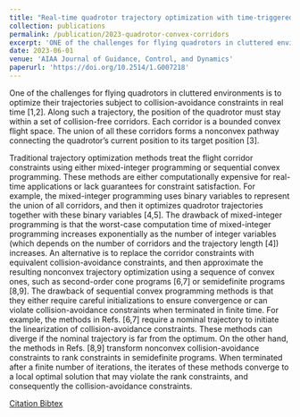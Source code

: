```yaml
---
title: "Real-time quadrotor trajectory optimization with time-triggered corridor constraints"
collection: publications
permalink: /publication/2023-quadrotor-convex-corridors
excerpt: 'ONE of the challenges for flying quadrotors in cluttered envi-ronments is to optimize their trajectories subject to collision avoidance constraints in real time. Along such a trajectory, the position of the quadrotor must stay within a set of collision-free corridors. Each corridor is a bounded convex flight space.'
date: 2023-06-01
venue: 'AIAA Journal of Guidance, Control, and Dynamics'
paperurl: 'https://doi.org/10.2514/1.G007218'
---
```

 One of the challenges for flying quadrotors in cluttered environments is to optimize their trajectories subject to collision-avoidance constraints in real time [1,2]. Along such a trajectory, the position of the quadrotor must stay within a set of collision-free corridors. Each corridor is a bounded convex flight space. The union of all these corridors forms a nonconvex pathway connecting the quadrotor’s current position to its target position [3].

Traditional trajectory optimization methods treat the flight corridor constraints using either mixed-integer programming or sequential convex programming. These methods are either computationally expensive for real-time applications or lack guarantees for constraint satisfaction. For example, the mixed-integer programming uses binary variables to represent the union of all corridors, and then it optimizes quadrotor trajectories together with these binary variables [4,5]. The drawback of mixed-integer programming is that the worst-case computation time of mixed-integer programming increases exponentially as the number of integer variables (which depends on the number of corridors and the trajectory length [4]) increases. An alternative is to replace the corridor constraints with equivalent collision-avoidance constraints, and then approximate the resulting nonconvex trajectory optimization using a sequence of convex ones, such as second-order cone programs [6,7] or semidefinite programs [8,9]. The drawback of sequential convex programming methods is that they either require careful initializations to ensure convergence or can violate collision-avoidance constraints when terminated in finite time. For example, the methods in Refs. [6,7] require a nominal trajectory to initiate the linearization of collision-avoidance constraints. These methods can diverge if the nominal trajectory is far from the optimum. On the other hand, the methods in Refs. [8,9] transform nonconvex collision-avoidance constraints to rank constraints in semidefinite programs. When terminated after a finite number of iterations, the iterates of these methods converge to a local optimal solution that may violate the rank constraints, and consequently the collision-avoidance constraints.

[Citation Bibtex](https://scholar.googleusercontent.com/scholar.bib?q=info:X34YyH22RbYJ:scholar.google.com/&output=citation&scisdr=ClE48TDzEJD2rC8NKrk:AFWwaeYAAAAAZ5MLMrm7eCIZ89xWxYnJ9l7luZc&scisig=AFWwaeYAAAAAZ5MLMjx8EXmLiv_KDSwFZZP5VJ0&scisf=4&ct=citation&cd=-1&hl=en&scfhb=1)